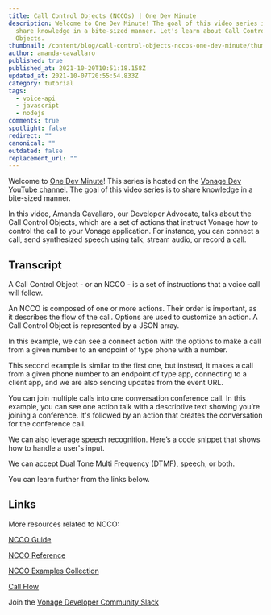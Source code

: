 ```yaml
---
title: Call Control Objects (NCCOs) | One Dev Minute
description: Welcome to One Dev Minute! The goal of this video series is to
  share knowledge in a bite-sized manner. Let's learn about Call Control
  Objects.
thumbnail: /content/blog/call-control-objects-nccos-one-dev-minute/thumbnail-and-assets-for-one-dev-minute-1-.png
author: amanda-cavallaro
published: true
published_at: 2021-10-20T10:51:18.158Z
updated_at: 2021-10-07T20:55:54.833Z
category: tutorial
tags:
  - voice-api
  - javascript
  - nodejs
comments: true
spotlight: false
redirect: ""
canonical: ""
outdated: false
replacement_url: ""
---
```

Welcome to [One Dev Minute](https://www.youtube.com/playlist?list=PLWYngsniPr_mwb65DDl3Kr6xeh6l7_pVY)! This series is hosted on the [Vonage Dev YouTube channel](https://www.youtube.com/vonagedev). The goal of this video series is to share knowledge in a bite-sized manner. 

In this video, Amanda Cavallaro, our Developer Advocate, talks about the Call Control Objects, which are a set of actions that instruct Vonage how to control the call to your Vonage application. For instance, you can connect a call, send synthesized speech using talk, stream audio, or record a call.


<youtube id="26rm0MP2up0"></youtube>

## Transcript

A Call Control Object - or an NCCO - is a set of instructions that a voice call will follow.

An NCCO is composed of one or more actions. Their order is important, as it describes the flow of the call. Options are used to customize an action. A Call Control Object is represented by a JSON array.

In this example, we can see a connect action with the options to make a call from a given number to an endpoint of type phone with a number.

This second example is similar to the first one, but instead, it makes a call from a given phone number to an endpoint of type app, connecting to a client app, and we are also sending updates from the event URL. 

You can join multiple calls into one conversation conference call.
In this example, you can see one action talk with a descriptive text showing you’re joining a conference. It's followed by an action that creates the conversation for the conference call.

We can also leverage speech recognition. Here’s a code snippet that shows how to handle a user's input.

We can accept Dual Tone Multi Frequency (DTMF), speech, or both.

You can learn further from the links below.

## Links

More resources related to NCCO:

[NCCO Guide](https://developer.vonage.com/voice/voice-api/guides/ncco)

[NCCO Reference](https://developer.vonage.com/voice/voice-api/ncco-reference)

[NCCO Examples Collection](https://learn.vonage.com/blog/2019/10/25/introducing-the-ncco-examples-collection-dr/)

[Call Flow](https://developer.vonage.com/voice/voice-api/guides/call-flow)


Join the [Vonage Developer Community Slack](https://developer.nexmo.com/community/slack)
